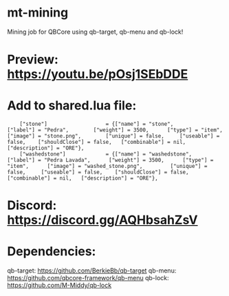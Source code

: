 # mt-mining
Mining job for QBCore using qb-target, qb-menu and qb-lock!

# Preview: https://youtu.be/pOsj1SEbDDE

# Add to shared.lua file:
```
	["stone"] 		 	 		= {["name"] = "stone",           	["label"] = "Pedra",	 	["weight"] = 3500, 	    ["type"] = "item", 		["image"] = "stone.png", 		["unique"] = false, 	["useable"] = false, 	["shouldClose"] = false,   ["combinable"] = nil,   ["description"] = "ORE"},
    ["washedstone"] 		    = {["name"] = "washedstone",           ["label"] = "Pedra Lavada",	 	["weight"] = 3500, 	    ["type"] = "item", 		["image"] = "washed_stone.png", 		["unique"] = false, 	["useable"] = false, 	["shouldClose"] = false,   ["combinable"] = nil,   ["description"] = "ORE"},
```

# Discord: https://discord.gg/AQHbsahZsV

# Dependencies:

qb-target: https://github.com/BerkieBb/qb-target
qb-menu: https://github.com/qbcore-framework/qb-menu
qb-lock: https://github.com/M-Middy/qb-lock
